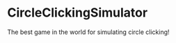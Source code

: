 CircleClickingSimulator
=======================

The best game in the world for simulating circle clicking!
